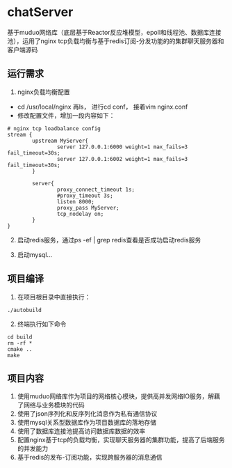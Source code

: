 # chatServer
基于muduo网络库（底层基于Reactor反应堆模型，epoll和线程池、数据库连接池），运用了nginx tcp负载均衡与基于redis订阅-分发功能的的集群聊天服务器和客户端源码

## 运行需求
1. nginx负载均衡配置
- cd /usr/local/nginx 再ls， 进行cd conf， 接着vim nginx.conf
- 修改配置文件，增加一段内容如下：
```
# nginx tcp loadbalance config
stream {
        upstream MyServer{
                server 127.0.0.1:6000 weight=1 max_fails=3 fail_timeout=30s;
                server 127.0.0.1:6002 weight=1 max_fails=3 fail_timeout=30s;
        }

        server{
                proxy_connect_timeout 1s;
                #proxy_timeout 3s;
                listen 8000;
                proxy_pass MyServer;
                tcp_nodelay on;
        }
}
```

2. 启动redis服务，通过ps -ef | grep redis查看是否成功启动redis服务

3. 启动mysql...

## 项目编译
1. 在项目根目录中直接执行：

```shell
./autobuild
```

2. 终端执行如下命令
```
cd build
rm -rf *
cmake ..
make
```


## 项目内容
1. 使用muduo网络库作为项目的网络核心模块，提供高并发网络IO服务，解藕了网络与业务模块的代码
2. 使用了json序列化和反序列化消息作为私有通信协议
3. 使用mysql关系型数据库作为项目数据库的落地存储
4. 使用了数据库连接池提高访问数据库数据的效率
5. 配置nginx基于tcp的负载均衡，实现聊天服务器的集群功能，提高了后端服务的并发能力
6. 基于redis的发布-订阅功能，实现跨服务器的消息通信


